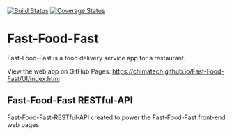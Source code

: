 [![Build Status](https://travis-ci.com/ChimaTech/Fast-Food-Fast-RESTful-API.svg?branch=travisTEST-01)](https://travis-ci.com/ChimaTech/Fast-Food-Fast-RESTful-API)  [![Coverage Status](https://coveralls.io/repos/github/ChimaTech/Fast-Food-Fast-RESTful-API/badge.svg?branch=Coverall-02)](https://coveralls.io/github/ChimaTech/Fast-Food-Fast-RESTful-API?branch=Coverall-02)

# Fast-Food-Fast
Fast-Food-Fast is a food delivery service app for a restaurant.

View the web app on GitHub Pages: https://chimatech.github.io/Fast-Food-Fast/UI/index.html

## Fast-Food-Fast RESTful-API
Fast-Food-Fast-RESTful-API created to power the Fast-Food-Fast front-end web pages

